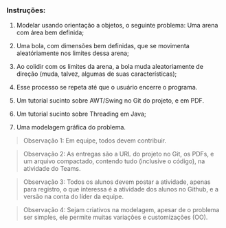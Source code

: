 ### Instruções:

1. Modelar usando orientação a objetos, o seguinte problema:
Uma arena com área bem definida;
2. Uma bola, com dimensões bem definidas, que se movimenta aleatóriamente nos limites dessa arena;
3. Ao colidir com os limites da arena, a bola muda aleatoriamente de direção (muda, talvez, algumas de suas características);
4. Esse processo se repeta até que o usuário encerre o programa.

6. Um tutorial sucinto sobre AWT/Swing no Git do projeto, e em PDF.

7. Um tutorial sucinto sobre Threading em Java;
8. Uma modelagem gráfica do problema.

>Observação 1: Em equipe, todos devem contribuir.

>Observação 2: As entregas são a URL do projeto no Git, os PDFs, e um arquivo compactado, contendo tudo (inclusive o código), na atividade do Teams.

>Observação 3: Todos os alunos devem postar a atividade, apenas para registro, o que interessa é a atividade dos alunos no Github, e a versão na conta do líder da equipe.

>Observação 4: Sejam criativos na modelagem, apesar de o problema ser simples, ele permite muitas variações e customizações (OO).
